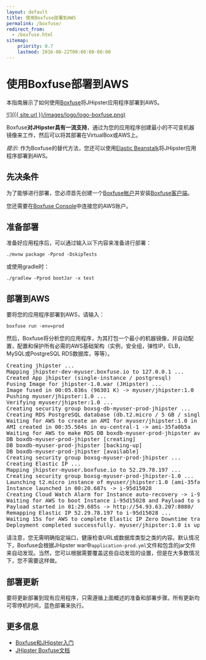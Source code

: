 ```yaml
---
layout: default
title: 使用Boxfuse部署到AWS
permalink: /boxfuse/
redirect_from:
  - /boxfuse.html
sitemap:
    priority: 0.7
    lastmod: 2016-08-22T00:00:00-00:00
---
```


# 使用Boxfuse部署到AWS

本指南展示了如何使用[Boxfuse](https://boxfuse.com/)将JHipster应用程序部署到AWS。

[![]({{ site.url }}/images/logo/logo-boxfuse.png)](https://boxfuse.com/)

Boxfuse**对JHipster具有一流支持**，通过为您的应用程序创建最小的不可变机器镜像来工作，然后可以将其部署在VirtualBox或AWS上。

<div class="alert alert-info"><i>提示: </i>
作为Boxfuse的替代方法，您还可以使用<a href="{{ site.url }}/aws/">Elastic Beanstalk</a>将JHipster应用程序部署到AWS。
</div>

## 先决条件

为了能够进行部署，您必须首先创建一个[Boxfuse帐户](https://console.boxfuse.com)并安装[Boxfuse客户端](https://boxfuse.com/getstarted/download)。

您还需要在[Boxfuse Console](https://console.boxfuse.com)中连接您的AWS账户。

## 准备部署

准备好应用程序后，可以通过输入以下内容来准备进行部署：

`./mvnw package -Pprod -DskipTests`

或使用gradle时：

`./gradlew -Pprod bootJar -x test`

## 部署到AWS

要将您的应用程序部署到AWS，请输入：

`boxfuse run -env=prod`

然后，Boxfuse将分析您的应用程序，为其打包一个最小的机器镜像，并自动配置，配置和保护所有必需的AWS基础架构（实例，安全组，弹性IP，ELB，MySQL或PostgreSQL RDS数据库，等等）。

<pre>Creating jhipster ...
Mapping jhipster-dev-myuser.boxfuse.io to 127.0.0.1 ...
Created App jhipster (single-instance / postgresql)
Fusing Image for jhipster-1.0.war (JHipster) ...
Image fused in 00:05.036s (96301 K) -> myuser/jhipster:1.0
Pushing myuser/jhipster:1.0 ...
Verifying myuser/jhipster:1.0 ...
Creating security group boxsg-db-myuser-prod-jhipster ...
Creating RDS PostgreSQL database (db.t2.micro / 5 GB / single-az) => boxdb-myuser-prod-jhipster (this one-time action may take up to 10 minutes to complete) ...
Waiting for AWS to create an AMI for myuser/jhipster:1.0 in eu-central-1 (this may take up to 50 seconds) ...
AMI created in 00:35.564s in eu-central-1 -> ami-35fa0b5a
Waiting for AWS to make RDS DB boxdb-myuser-prod-jhipster available ...
DB boxdb-myuser-prod-jhipster [creating]
DB boxdb-myuser-prod-jhipster [backing-up]
DB boxdb-myuser-prod-jhipster [available]
Creating security group boxsg-myuser-prod-jhipster ...
Creating Elastic IP ...
Mapping jhipster-myuser.boxfuse.io to 52.29.78.197 ...
Creating security group boxsg-myuser-prod-jhipster-1.0 ...
Launching t2.micro instance of myuser/jhipster:1.0 (ami-35fa0b5a) in prod (eu-central-1) ...
Instance launched in 00:20.687s -> i-95d15028
Creating Cloud Watch Alarm for Instance auto-recovery -> i-95d15028-auto-recovery-alarm
Waiting for AWS to boot Instance i-95d15028 and Payload to start at http://54.93.63.207:8080/ ...
Payload started in 01:29.685s -> http://54.93.63.207:8080/
Remapping Elastic IP 52.29.78.197 to i-95d15028 ...
Waiting 15s for AWS to complete Elastic IP Zero Downtime transition ...
Deployment completed successfully. myuser/jhipster:1.0 is up and running at http://jhipster-myuser.boxfuse.io:8080/</pre>

请注意，您无需明确指定端口，健康检查URL或数据库类型之类的内容。默认情况下，Boxfuse会根据JHipster war中`application-prod.yml`文件和包含的jar文件来自动发现。当然，您可以根据需要覆盖这些自动发现的设置，但是在大多数情况下，您不需要这样做。

## 部署更新

要将更新部署到现有应用程序，只需遵循上面概述的准备和部署步骤。所有更新均可零停机时间，蓝色部署来执行。

## 更多信息

*   [Boxfuse和JHipster入门](https://boxfuse.com/getstarted/jhipster)
*   [JHipster Boxfuse文档](https://boxfuse.com/docs/payloads/jhipster)
